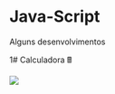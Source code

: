 # Java-Script
Alguns desenvolvimentos

1# Calculadora 🖩

 <img  src="https://github.com/Pnda0/Java-Script/issues/1#issue-1504632132"/>


